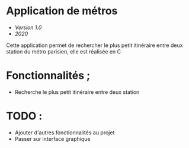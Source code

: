 # Application de métros

- *Version 1.0*
- *2020*

Cette application permet de rechercher le plus petit itinéraire entre deux station du métro parisien, elle est réalisée en C

# Fonctionnalités ; 
- Recherche le plus petit itinéraire entre deux station 

# TODO :
- Ajouter d'autres fonctionnalités au projet
- Passer sur interface graphique